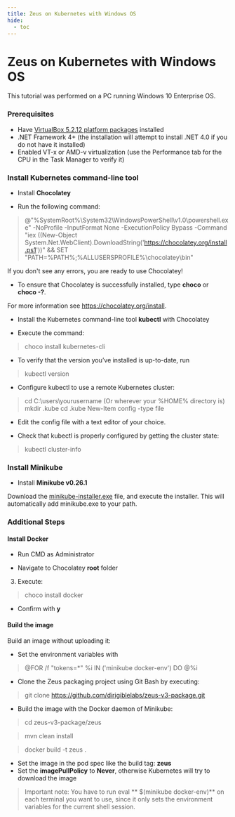 ```yaml
---
title: Zeus on Kubernetes with Windows OS
hide:
  - toc
---
```


Zeus on Kubernetes with Windows OS
===

This tutorial was performed on a PC running Windows 10 Enterprise OS.

### Prerequisites

* Have [VirtualBox 5.2.12 platform packages](https://download.virtualbox.org/virtualbox/5.2.12/VirtualBox-5.2.12-122591-Win.exe) installed
* .NET Framework 4+ (the installation will attempt to install .NET 4.0 if you do not have it installed)
* Enabled VT-x or AMD-v virtualization (use the Performance tab for the CPU in the Task Manager to verify it)

### Install Kubernetes command-line tool

* Install **Chocolatey** 

 * Run the following command:

> @"%SystemRoot%\System32\WindowsPowerShell\v1.0\powershell.exe" -NoProfile -InputFormat None -ExecutionPolicy Bypass -Command "iex ((New-Object System.Net.WebClient).DownloadString('https://chocolatey.org/install.ps1'))" && SET "PATH=%PATH%;%ALLUSERSPROFILE%\chocolatey\bin"

If you don't see any errors, you are ready to use Chocolatey! 

* To ensure that Chocolatey is successfully installed, type **choco** or **choco -?**.

For more information see https://chocolatey.org/install.

* Install the Kubernetes command-line tool **kubectl** with Chocolatey 

 * Execute the command:

> choco install kubernetes-cli

 * To verify that the version you’ve installed is up-to-date, run 

> kubectl version

 * Configure kubectl to use a remote Kubernetes cluster:

> cd C:\users\yourusername (Or wherever your %HOME% directory is)  
mkdir .kube cd .kube New-Item config -type file

* Edit the config file with a text editor of your choice.

 * Check that kubectl is properly configured by getting the cluster state:

> kubectl cluster-info

### Install Minikube

* Install **Minikube v0.26.1**

Download the [minikube-installer.exe](https://github.com/kubernetes/minikube/releases/download/v0.26.1/minikube-installer.exe) file, and execute the installer. This will automatically add minikube.exe to your path.

### Additional Steps 

#### Install Docker

* Run CMD as Administrator

* Navigate to Chocolatey **root** folder

3. Execute: 

> choco install docker

* Confirm with **y**

#### Build the image

Build an image without uploading it:

* Set the environment variables with 

> @FOR /f "tokens=*" %i IN ('minikube docker-env') DO @%i

* Clone the Zeus packaging project using Git Bash by executing:

> git clone https://github.com/dirigiblelabs/zeus-v3-package.git

* Build the image with the Docker daemon of Minikube:

> cd zeus-v3-package/zeus

> mvn clean install

> docker build -t zeus .

* Set the image in the pod spec like the build tag: **zeus**
* Set the **imagePullPolicy** to **Never**, otherwise Kubernetes will try to download the image

> Important note: You have to run eval ** $(minikube docker-env)** on each terminal you want to use, since it only sets the environment variables for the current shell session.
